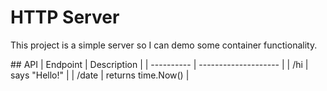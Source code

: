 # HTTP Server
This project is a simple server so I can demo some container functionality.

<trigger build>
<trigger build>
## API
| Endpoint   | Description          |
| ---------- | -------------------- |
| /hi        | says "Hello!"        |
| /date      | returns time.Now()   |
